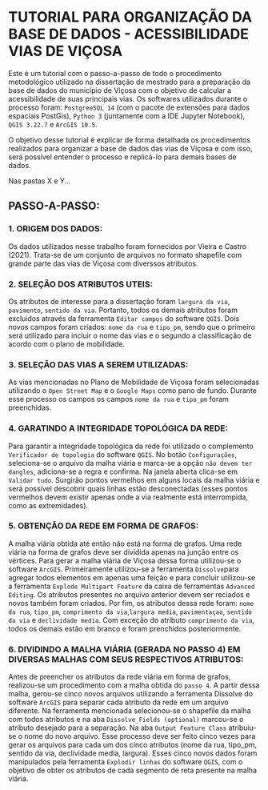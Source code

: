 # TUTORIAL PARA ORGANIZAÇÃO DA BASE DE DADOS - ACESSIBILIDADE VIAS DE VIÇOSA
Este é um tutorial com o passo-a-passo de todo o procedimento metodológico utilizado na dissertação de mestrado para a preparação da base de dados do município de Viçosa com o objetivo de calcular a acessibilidade de suas principais vias. Os softwares utilizados durante o processo foram: `PostgreeSQL 14` (com o pacote de extensões para dados espaciais PostGis), `Python 3` (juntamente com a IDE Jupyter Notebook), `QGIS 3.22.7` e `ArcGIS 10.5`.

O objetivo desse tutorial é explicar de forma detalhada os procedimentos realizados para organizar a base de dados das vias de Viçosa e com isso, será possível entender o processo e replicá-lo para demais bases de dados.

Nas pastas X e Y...

## PASSO-A-PASSO:

### **1. ORIGEM DOS DADOS:**

Os dados utilizados nesse trabalho foram fornecidos por Vieira e Castro (2021). Trata-se de um conjunto de arquivos no formato shapefile com grande parte das vias de Viçosa com diverssos atributos.

### **2. SELEÇÃO DOS ATRIBUTOS UTEIS:**

Os atributos de interesse para a dissertação foram `largura da via`, `pavimento`, `sentido da via`. Portanto, todos os demais atributos foram excluidos através da ferramenta `Editar campos` do software `QGIS`. Dois novos campos foram criados: `nome da rua` e `tipo_pm`, sendo que o primeiro será utilizado para incluir o nome das vias e o segundo a classificação de acordo com o plano de mobilidade.

### **3. SELEÇÃO DAS VIAS A SEREM UTILIZADAS:**
As vias mencionadas no Plano de Mobilidade de Viçosa foram selecionadas utilizando o `Open Street Map` e o `Google Maps` como pano de fundo. Durante esse processo os campos os campos `nome da rua` e `tipo_pm` foram preenchidas.

### **4. GARATINDO A INTEGRIDADE TOPOLÓGICA DA REDE:**

Para garantir a integridade topológica da rede foi utilizado o complemento `Verificador de topologia` do software `QGIS`. No botão `Configurações`, seleciona-se o arquivo da malha viária e marca-se a opção `não devem ter dangles`, adiciona-se a regra e confirma. Na janela aberta clica-se em `Validar tudo`. Surgirão pontos vermelhos em alguns locais da malha viária e será possível descobrir quais linhas estão desconectadas (esses pontos vermelhos devem existir apenas onde a via realmente está interrompida, como as extremidades).

### **5. OBTENÇÃO DA REDE EM FORMA DE GRAFOS:**

A malha viária obtida até então não está na forma de grafos. Uma rede viária na forma de grafos deve ser dividida apenas na junção entre os vértices. Para gerar a malha viária de Viçosa dessa forma utilizou-se o software `ArcGIS`. Primeiramente utilizou-se a ferramenta `Dissolve`para agregar todos elementos em apenas uma feição e para concluir utilizou-se a ferramenta `Explode Multipart Feature` da caixa de ferramentas `Advanced Editing`. Os atributos presentes no arquivo anterior devem ser reciados e novos também foram criados. Por fim, os atributos dessa rede foram: `nome da rua`, `tipo_pm`, `comprimento da via`,`largura media`, `pavimentaçao`, `sentido da via` e `declividade media`. Com exceção do atributo `comprimento da via`, todos os demais estão em branco e foram prenchidos posteriormente.

### **6. DIVIDINDO A MALHA VIÁRIA (GERADA NO PASSO 4) EM DIVERSAS MALHAS COM SEUS RESPECTIVOS ATRIBUTOS:**

Antes de preencher os atributos da rede viária em forma de grafos, realizou-se um procedimento com a malha obtida do `passo 4`. A partir dessa malha, gerou-se cinco novos arquivos utilizando a ferramenta Dissolve do software `ArcGIS` para separar cada atributo da rede em um arquivo diferente. Na ferramenta mencionada selecionou-se o shapefile da malha com todos atributos e na aba `Dissolve_Fields (optional)` marcou-se o atributo desejado para a separação. Na aba `Output Feature Class` atribuiu-se o nome do novo arquivo. Esse processo deve ser feito cinco vezes para gerar os arquivos para cada um dos cinco atributos (nome da rua, tipo_pm, sentido da via, declividade media, largura). Esses cinco novos dados foram manipulados pela ferramenta `Explodir linhas` do software `QGIS`, com o objetivo de obter os atributos de cada segmento de reta presente na malha viária.

## 
